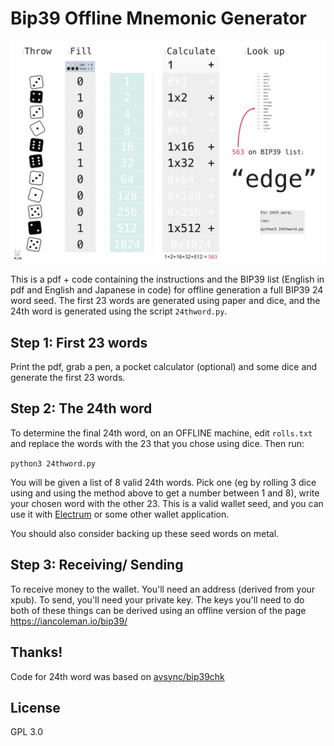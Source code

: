 # Bip39 Offline Mnemonic Generator

![outline](images/rolls.png)

This is a pdf + code containing the instructions and the BIP39 list (English in pdf and English and Japanese in code) for offline generation a full BIP39 24 word seed. The first 23 words are generated using paper and dice, and the 24th word is generated using the script `24thword.py`.

## Step 1: First 23 words

Print the pdf,  grab a pen, a pocket calculator (optional) and some dice and generate the first 23 words. 

## Step 2: The 24th word

To determine the final 24th word, on an OFFLINE machine, edit `rolls.txt` and replace the words with the 23 that you chose using dice. Then run:

`python3 24thword.py`

You will be given a list of 8 valid 24th words. Pick one (eg by rolling 3 dice using and using the method above to get a number between 1 and 8), write your chosen word with the other 23. This is a valid wallet seed, and you can use it with [Electrum](http://electrum.org) or some other wallet application.

You should also consider backing up these seed words on metal. 

## Step 3: Receiving/ Sending

To receive money to the wallet. You'll need an address (derived from your xpub). To send, you'll need your private key. The keys you'll need to do both of these things can be derived using an offline version of the page https://iancoleman.io/bip39/ 

## Thanks!

Code for 24th word was based on [avsync/bip39chk](https://github.com/avsync/bip39chk)

## License

GPL 3.0

